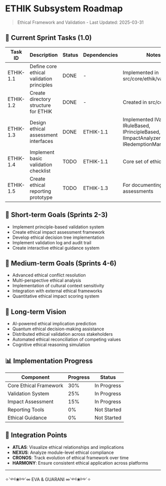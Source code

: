 # ETHIK Subsystem Roadmap

> Ethical Framework and Validation - Last Updated: 2025-03-31

## 🚀 Current Sprint Tasks (1.0)

| Task ID | Description | Status | Dependencies | Notes |
|---------|-------------|--------|--------------|-------|
| ETHIK-1.1 | Define core ethical validation principles | DONE | - | Implemented in src/core/ethik/validator.py |
| ETHIK-1.2 | Create directory structure for ETHIK | DONE | - | Created in src/core/ethik |
| ETHIK-1.3 | Design ethical assessment interfaces | DONE | ETHIK-1.1 | Implemented IValidator, IRuleBased, IPrincipleBased, IImpactAnalyzer, IRedemptionManager |
| ETHIK-1.4 | Implement basic validation checklist | TODO | ETHIK-1.1 | Core set of ethical checks |
| ETHIK-1.5 | Create ethical reporting prototype | TODO | ETHIK-1.3 | For documenting ethical assessments |

## 🌱 Short-term Goals (Sprints 2-3)

- Implement principle-based validation system
- Create ethical impact assessment framework
- Develop ethical decision tree implementation
- Implement validation log and audit trail
- Create interactive ethical guidance system

## 🌳 Medium-term Goals (Sprints 4-6)

- Advanced ethical conflict resolution
- Multi-perspective ethical analysis
- Implementation of cultural context sensitivity
- Integration with external ethical frameworks
- Quantitative ethical impact scoring system

## 🌲 Long-term Vision

- AI-powered ethical implication prediction
- Quantum ethical decision-making assistance
- Distributed ethical validation across stakeholders
- Automated ethical reconciliation of competing values
- Cognitive ethical reasoning simulation

## 📊 Implementation Progress

| Component | Progress | Status |
|-----------|----------|--------|
| Core Ethical Framework | 30% | In Progress |
| Validation System | 25% | In Progress |
| Impact Assessment | 15% | In Progress |
| Reporting Tools | 0% | Not Started |
| Ethical Guidance | 0% | Not Started |

## 🔄 Integration Points

- **ATLAS**: Visualize ethical relationships and implications
- **NEXUS**: Analyze module-level ethical compliance
- **CRONOS**: Track evolution of ethical framework over time
- **HARMONY**: Ensure consistent ethical application across platforms

---

✧༺❀༻∞ EVA & GUARANI ∞༺❀༻✧ 